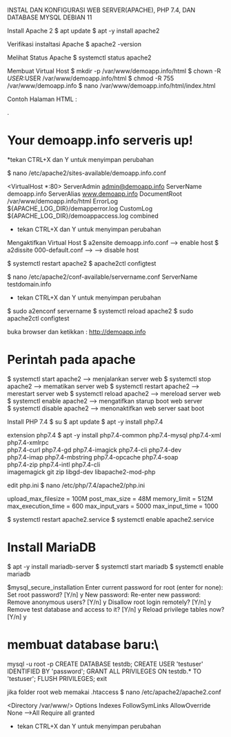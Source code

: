 INSTAL DAN KONFIGURASI WEB SERVER(APACHE), PHP 7.4, DAN DATABASE MYSQL DEBIAN 11

Install Apache 2
$ apt update
$ apt -y install apache2

Verifikasi instaltasi Apache
$ apache2 -version

Melihat Status Apache
$ systemctl status apache2


Membuat Virtual Host
$ mkdir -p /var/www/demoapp.info/html
$ chown -R $USER:$USER /var/www/demoapp.info/html
$ chmod -R 755 /var/www/demoapp.info
$ nano /var/www/demoapp.info/html/index.html

Contoh Halaman HTML :

. <html><head><title>Welcome to the page demoapp.info!</title></head><body><h1>Your demoapp.info serveris up!</h1></body></html>

 *tekan CTRL+X dan Y untuk menyimpan perubahan


$ nano /etc/apache2/sites-available/demoapp.info.conf

<VirtualHost *:80>
  ServerAdmin admin@demoapp.info
  ServerName demoapp.info
  ServerAlias www.demoapp.info
  DocumentRoot /var/www/demoapp.info/html
  ErrorLog ${APACHE_LOG_DIR}/demapperror.log
  CustomLog ${APACHE_LOG_DIR}/demoappaccess.log combined
</VirtualHost>

* tekan CTRL+X dan Y untuk menyimpan perubahan


Mengaktifkan Virtual Host 
$ a2ensite demoapp.info.conf --> enable host
$ a2dissite 000-default.conf --> --> disable host

$ systemctl restart apache2
$ apache2ctl configtest

$ nano /etc/apache2/conf-available/servername.conf
ServerName testdomain.info
* tekan CTRL+X dan Y untuk menyimpan perubahan

$ sudo a2enconf servername
$ systemctl reload apache2
$ sudo apache2ctl configtest

buka browser dan ketikkan :
http://demoapp.info

# Perintah pada apache
$ systemctl start apache2 --> menjalankan server web
$ systemctl stop apache2 --> mematikan server web
$ systemctl restart apache2 --> merestart server web
$ systemctl reload apache2 --> mereload server web
$ systemctl enable apache2 --> mengatifkan starup boot web server  
$ systemctl disable apache2 --> menonaktifkan web server saat boot



Install PHP 7.4
$ su
$ apt update
$ apt -y install php7.4

extension php7.4
$ apt -y install php7.4-common php7.4-mysql php7.4-xml php7.4-xmlrpc \
php7.4-curl php7.4-gd php7.4-imagick php7.4-cli php7.4-dev \
php7.4-imap php7.4-mbstring php7.4-opcache php7.4-soap \
php7.4-zip php7.4-intl php7.4-cli \
imagemagick git zip libgd-dev libapache2-mod-php 


edit php.ini
$ nano /etc/php/7.4/apache2/php.ini

upload_max_filesize = 100M
post_max_size = 48M
memory_limit = 512M
max_execution_time = 600
max_input_vars = 5000
max_input_time = 1000

$ systemctl restart apache2.service
$ systemctl enable apache2.service

# Install MariaDB
$ apt -y install mariadb-server
$ systemctl start mariadb
$ systemctl enable mariadb

$mysql_secure_installation
Enter current password for root (enter for none): 
Set root password? [Y/n] y
New password: 
Re-enter new password: 
Remove anonymous users? [Y/n] y
Disallow root login remotely? [Y/n] y
Remove test database and access to it? [Y/n] y
Reload privilege tables now? [Y/n] y

# membuat database baru:\
mysql -u root -p
CREATE DATABASE testdb;
CREATE USER 'testuser' IDENTIFIED BY 'password';
GRANT ALL PRIVILEGES ON testdb.* TO 'testuser';
FLUSH PRIVILEGES;
exit


jika folder root web memakai .htaccess
$ nano /etc/apache2/apache2.conf

<Directory /var/www/>
        Options Indexes FollowSymLinks
        AllowOverride None -->All
        Require all granted
</Directory>
* tekan CTRL+X dan Y untuk menyimpan perubahan
